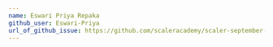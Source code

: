 ```yaml
---
name: Eswari Priya Repaka
github_user: Eswari-Priya
url_of_github_issue: https://github.com/scaleracademy/scaler-september-open-source-challenge/issues/41
---
```

